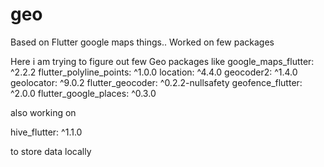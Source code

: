 # geo
Based on Flutter google maps things.. Worked on few packages

Here i am trying to figure out few Geo packages like
  google_maps_flutter: ^2.2.2
  flutter_polyline_points: ^1.0.0
  location: ^4.4.0
  geocoder2: ^1.4.0
  geolocator: ^9.0.2
  flutter_geocoder: ^0.2.2-nullsafety
  geofence_flutter: ^2.0.0
  flutter_google_places: ^0.3.0
  
 also working on 
 
 hive_flutter: ^1.1.0
 
 to store data locally
